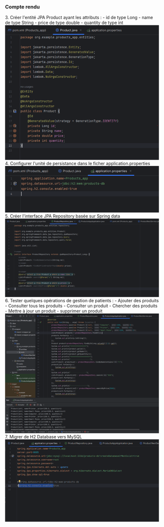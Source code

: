 <h3>Compte rendu</h3>
3. Créer l'entité JPA Product ayant les attributs :
   - id de type Long
   - name de type String
   - price de type double
   - quantity de type int
<img src="captures/Capture1.png">
4. Configurer l'unité de persistance dans le ficher application.properties
<img src="captures/capture2.png">
5. Créer l'interface JPA Repository basée sur Spring data
<img src="captures/capture3.png">
6. Tester quelques opérations de gestion de patients :
    - Ajouter des produits
    - Consulter tous les produits
    - Consulter un produit
    - Chercher des produits
    - Mettre à jour un produit
    - supprimer un produit
<img src="captures/capture4.png">
7. Migrer de H2 Database vers MySQL
<img src="captures/Capture5.png">

